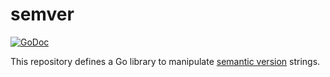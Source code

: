 # semver

[![GoDoc](https://img.shields.io/static/v1?label=godoc&message=reference&color=lightpink)](https://pkg.go.dev/github.com/creachadair/semver)
<!-- [![CI](https://github.com/creachadair/semver/actions/workflows/go-presubmit.yml/badge.svg?event=push&branch=main)](https://github.com/creachadair/semver/actions/workflows/go-presubmit.yml) -->

This repository defines a Go library to manipulate [semantic version](https://semver.org) strings.
